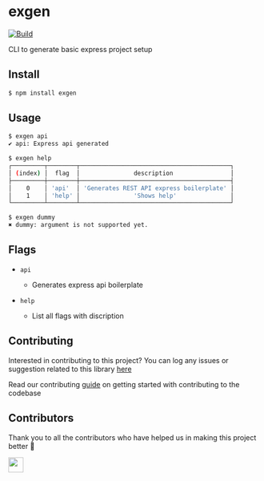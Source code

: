 # exgen

[![Build](https://img.shields.io/travis/com/arshadkazmi42/exgen.svg)](https://travis-ci.com/arshadkazmi42/exgen/)

CLI to generate basic express project setup

## Install

```bash
$ npm install exgen
```

## Usage

```bash
$ exgen api
✔ api: Express api generated

$ exgen help
┌─────────┬────────┬──────────────────────────────────────────┐
│ (index) │  flag  │               description                │
├─────────┼────────┼──────────────────────────────────────────┤
│    0    │ 'api'  │ 'Generates REST API express boilerplate' │
│    1    │ 'help' │               'Shows help'               │
└─────────┴────────┴──────────────────────────────────────────┘

$ exgen dummy
✖ dummy: argument is not supported yet.
```

## Flags

- `api` 
  - Generates express api boilerplate

- `help`
  - List all flags with discription

## Contributing

Interested in contributing to this project?
You can log any issues or suggestion related to this library [here](https://github.com/arshadkazmi42/exgen/issues/new)

Read our contributing [guide](CONTRIBUTING.md) on getting started with contributing to the codebase

## Contributors

Thank you to all the contributors who have helped us in making this project better :raised_hands:

<a href="https://github.com/arshadkazmi42"><img src="https://github.com/arshadkazmi42.png" width="30" /></a>
